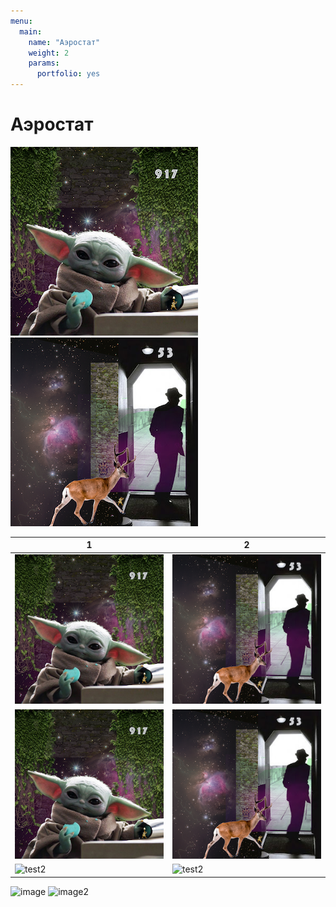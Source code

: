 ```yaml
---
menu:
  main:
    name: "Аэростат"
    weight: 2
    params:
      portfolio: yes
---
```

# Аэростат

![test1](A917.png) ![test](053.png)


1 | 2
------------------|----------------
![test1](A917.png)|![test](053.png)
![test1](A917.png)|![test](053.png)
![test2](https://aerostatbg.ru//sites/default/files/styles/square_crop/public/releases/906.jpg?itok=cyLh8iIy)|![test2](https://aerostatbg.ru//sites/default/files/styles/square_crop/public/releases/906.jpg?itok=cyLh8iIy)

![image](https://user-images.githubusercontent.com/122204837/211285804-3990d07b-36a1-4e3f-858f-301bddcb94d5.png)
![image2](https://user-images.githubusercontent.com/122204837/211285964-5fc499a5-b45f-4b4c-b3d5-e7aeec828e73.png)
